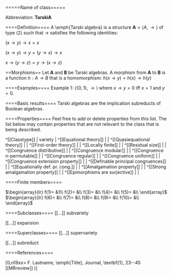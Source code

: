 =====Name of class=====

Abbreviation: **TarskiA**

====Definition====
A \emph{Tarski algebra} is a structure $\mathbf{A}=\langle A,\to\rangle$ of type $\langle
2\rangle$ such that $\to$ satisfies the following identities:

$(x\to y)\to x=x$

$(x\to y)\to y=(y\to x)\to x$

$x\to(y\to z)=y\to(x\to z)$

==Morphisms==
Let $\mathbf{A}$ and $\mathbf{B}$ be Tarski algebras. A morphism from $\mathbf{A}$ to $\mathbf{B}$ is a function $h:A\rightarrow B$ that is a homomorphism: 
$h(x \to y)=h(x) \to h(y)$

====Examples====
Example 1: $\langle\{0,1\},\to\rangle$ where $x\to y=0$ iff $x=1$ and $y=0$.

====Basic results====
Tarski algebras are the implication subreducts of Boolean algebras. 

====Properties====
Feel free to add or delete properties from this list. The list below may contain properties that are not relevant to the class that is being described.

^[[Classtype]]                        | variety  |
^[[Equational theory]]                | |
^[[Quasiequational theory]]           | |
^[[First-order theory]]               | |
^[[Locally finite]]                   | |
^[[Residual size]]                    | |
^[[Congruence distributive]]          | |
^[[Congruence modular]]               | |
^[[Congruence $n$-permutable]]        | |
^[[Congruence regular]]               | |
^[[Congruence uniform]]               | |
^[[Congruence extension property]]    | |
^[[Definable principal congruences]]  | |
^[[Equationally def. pr. cong.]]      | |
^[[Amalgamation property]]            | |
^[[Strong amalgamation property]]     | |
^[[Epimorphisms are surjective]]      | |

====Finite members====

$\begin{array}{lr}
  f(1)= &1\\
  f(2)= &\\
  f(3)= &\\
  f(4)= &\\
  f(5)= &\\
\end{array}$     
$\begin{array}{lr}
  f(6)= &\\
  f(7)= &\\
  f(8)= &\\
  f(9)= &\\
  f(10)= &\\
\end{array}$


====Subclasses====
  [[...]] subvariety

  [[...]] expansion


====Superclasses====
  [[...]] supervariety

  [[...]] subreduct


====References====

[(Ln19xx>
F. Lastname, \emph{Title}, Journal, \textbf{1}, 23--45 [[MRreview]] 
)]


